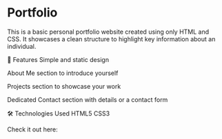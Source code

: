 # Portfolio

This is a basic personal portfolio website created using only HTML and CSS. It showcases a clean structure to highlight key information about an individual.

📌 Features
Simple and static design

About Me section to introduce yourself

Projects section to showcase your work

Dedicated Contact section with details or a contact form

🛠️ Technologies Used
HTML5
CSS3

Check it out here:
